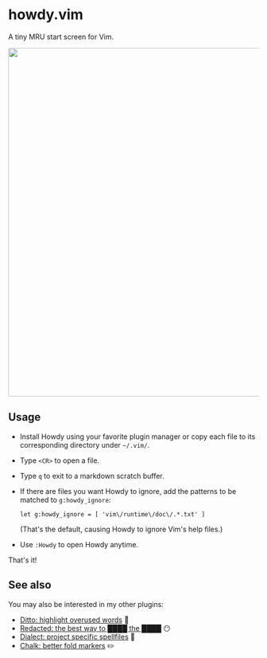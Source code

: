 # howdy.vim

A tiny MRU start screen for Vim.

<img src="https://user-images.githubusercontent.com/15813674/26856532-9270d4f4-4afa-11e7-829f-c97bcec3263e.png" width="700"/>


## Usage

- Install Howdy using your favorite plugin manager or copy each file to its corresponding directory under `~/.vim/`.

- Type `<CR>` to open a file.

- Type `q` to exit to a markdown scratch buffer.

- If there are files you want Howdy to ignore, add the patterns to be matched to `g:howdy_ignore`:

      let g:howdy_ignore = [ 'vim\/runtime\/doc\/.*.txt' ]

  (That's the default, causing Howdy to ignore Vim's help files.)
  
- Use `:Howdy` to open Howdy anytime.

That's it!


## See also

You may also be interested in my other plugins:

- [Ditto: highlight overused words](https://github.com/dbmrq/vim-ditto) :speak_no_evil:
- [Redacted: the best way to ████ the ████](https://github.com/dbmrq/vim-redacted) :no_mouth:
- [Dialect: project specific spellfiles](https://github.com/dbmrq/vim-dialect) :speech_balloon:
- [Chalk: better fold markers](https://github.com/dbmrq/vim-chalk) :pencil2:


